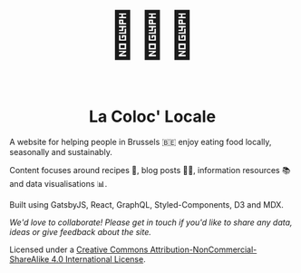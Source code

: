 <p style="font-size: 80px;" align="center">
🥕🍠🥬
</p>

<h1 align="center">
  La Coloc' Locale
</h1>

A website for helping people in Brussels 🇧🇪 enjoy eating food locally, seasonally and sustainably.

Content focuses around recipes 🥗, blog posts 👩‍💻, information resources 📚 and data visualisations 📊.

Built using GatsbyJS, React, GraphQL, Styled-Components, D3 and MDX.

_We'd love to collaborate! Please get in touch if you'd like to share any data, ideas or give feedback about the site._

Licensed under a <a rel="license" href="http://creativecommons.org/licenses/by-nc-sa/4.0/">Creative Commons Attribution-NonCommercial-ShareAlike 4.0 International License</a>.
